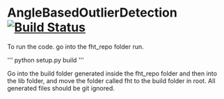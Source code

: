 # AngleBasedOutlierDetection [![Build Status](https://travis-ci.org/ITU-2019/AngleBasedOutlierDetection.svg?branch=master)](https://travis-ci.org/ITU-2019/AngleBasedOutlierDetection)


To run the code. go into the fht_repo folder run.

'''
python setup.py build
'''

Go into the build folder generated inside the fht_repo folder and then into the lib folder, and move the folder called fht to the build folder in root. 
All generated files should be git ignored.

